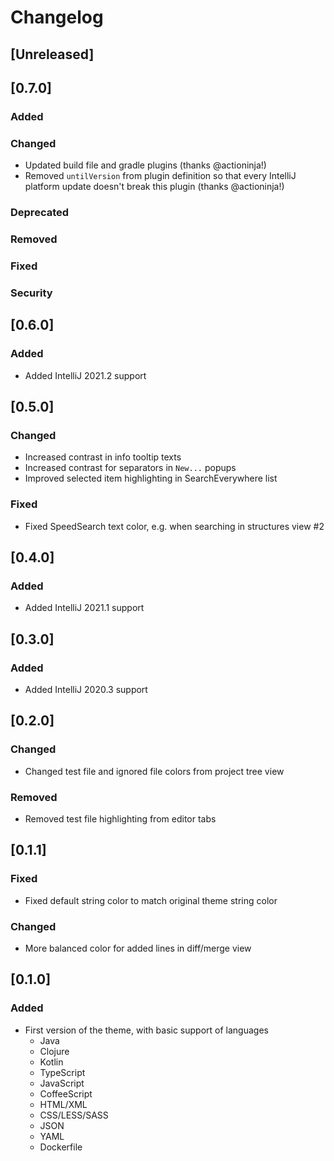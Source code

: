 # Changelog

## [Unreleased]

## [0.7.0]
### Added

### Changed
- Updated build file and gradle plugins (thanks @actioninja!)
- Removed `untilVersion` from plugin definition so that every IntelliJ 
  platform update doesn't break this plugin (thanks @actioninja!)

### Deprecated

### Removed

### Fixed

### Security

## [0.6.0]
### Added
- Added IntelliJ 2021.2 support

## [0.5.0]
### Changed
- Increased contrast in info tooltip texts                            
- Increased contrast for separators in `New...` popups                          
- Improved selected item highlighting in SearchEverywhere list

### Fixed
- Fixed SpeedSearch text color, e.g. when searching in structures view #2

## [0.4.0]
### Added
- Added IntelliJ 2021.1 support

## [0.3.0]
### Added
- Added IntelliJ 2020.3 support

## [0.2.0]
### Changed
- Changed test file and ignored file colors from project tree view

### Removed
- Removed test file highlighting from editor tabs

## [0.1.1]
### Fixed
- Fixed default string color to match original theme string color

### Changed
- More balanced color for added lines in diff/merge view

## [0.1.0]
### Added
- First version of the theme, with basic support of languages
  - Java
  - Clojure
  - Kotlin
  - TypeScript
  - JavaScript
  - CoffeeScript
  - HTML/XML
  - CSS/LESS/SASS
  - JSON
  - YAML
  - Dockerfile